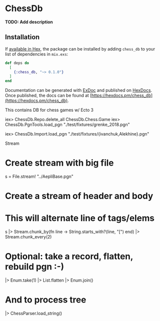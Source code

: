 # ChessDb

**TODO: Add description**

## Installation

If [available in Hex](https://hex.pm/docs/publish), the package can be installed
by adding `chess_db` to your list of dependencies in `mix.exs`:

```elixir
def deps do
  [
    {:chess_db, "~> 0.1.0"}
  ]
end
```

Documentation can be generated with [ExDoc](https://github.com/elixir-lang/ex_doc)
and published on [HexDocs](https://hexdocs.pm). Once published, the docs can
be found at [https://hexdocs.pm/chess_db](https://hexdocs.pm/chess_db).

This contains DB for chess games w/ Ecto 3

iex> ChessDb.Repo.delete_all ChessDb.Chess.Game
iex> ChessDb.PgnTools.load_pgn "./test/fixtures/grenke_2018.pgn"

iex> ChessDb.Import.load_pgn "./test/fixtures/{ivanchuk,Alekhine}.pgn"


Stream

# Create stream with big file
s = File.stream! "../AepliBase.pgn"  

# Create a stream of header and body
# This will alternate line of tags/elems
s |> Stream.chunk_by(fn line -> String.starts_with?(line, "[") end) |> Stream.chunk_every(2)

# Optional: take a record, flatten, rebuild pgn :-)
|> Enum.take(1) |> List.flatten |> Enum.join()

# And to process tree
|> ChessParser.load_string()